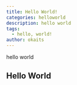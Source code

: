 ```yaml
---
title: Hello World!
categories: helloworld
description: hello world
tags:
  - hello, world!
author: okaits
---
```

hello world<br>
## Hello World

